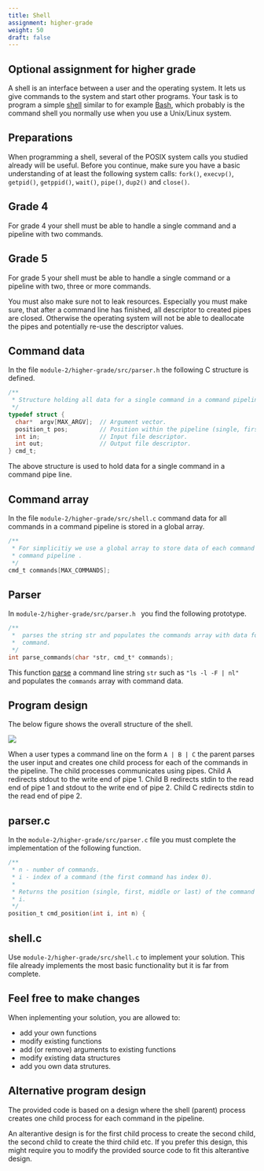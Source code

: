 ```yaml
---
title: Shell
assignment: higher-grade
weight: 50
draft: false
---
```


<h2 class="subtitle">Optional assignment for higher grade</h2>

A shell is an interface between a user and the
operating system. It lets us give commands to the system and start other
programs.
Your task is to program a simple [shell][wp-shell] similar to for
example [Bash][wp-bash], which probably is the command shell you normally use
when you use a Unix/Linux system. 

[wp-shell]: https://en.wikipedia.org/wiki/Shell_(computing)
[wp-bash]: https://en.wikipedia.org/wiki/Bash_(Unix_shell)

## Preparations

When programming a shell, several of the POSIX system calls you studied already
will be useful. Before you continue, make sure you have a basic understanding of
at least the following system calls: `fork()`, `execvp()`, `getpid()`, `getppid()`,
`wait()`, `pipe()`, `dup2()` and `close()`.

## Grade 4

For grade 4 your shell must be able to handle a single command and a pipeline with two commands.

## Grade 5

For grade 5 your shell must be able to handle a single command or a pipeline
with two, three or more commands. 

You must also make sure not to leak resources.
Especially you must make sure, that after a command line has finished, all
descriptor to created pipes are closed. Otherwise the operating system will not
be able to deallocate the pipes and potentially re-use the descriptor values. 

## Command data

In the file `module-2/higher-grade/src/parser.h` the following  C structure is defined. 

``` C
/**
 * Structure holding all data for a single command in a command pipeline.
 */
typedef struct {
  char*  argv[MAX_ARGV];  // Argument vector.
  position_t pos;         // Position within the pipeline (single, first, middle or last).
  int in;                 // Input file descriptor.
  int out;                // Output file descriptor.
} cmd_t;
```

The above structure is used to hold data for a single command in a command pipe
line. 

## Command array

In the file `module-2/higher-grade/src/shell.c` command data for all commands in
a command pipeline is stored in a global array.

``` C
/**
 * For simplicitiy we use a global array to store data of each command in a
 * command pipeline .
 */
cmd_t commands[MAX_COMMANDS];
```

## Parser

In `module-2/higher-grade/src/parser.h ` you find the following prototype. 

``` C
/**
 *  parses the string str and populates the commands array with data for each
 *  command.
 */
int parse_commands(char *str, cmd_t* commands);
```

This function [parse][wp-parsing] a command line string `str` such as `"ls -l -F
| nl" ` and populates  the `commands` array with command data.


[wp-parsing]: https://en.wikipedia.org/wiki/Parsing#Computer_languages

## Program design

The below figure shows the overall structure of the shell. 

![](/v1/images/module-2/shell-pipeline.png)

When a user types a command line on the form `A | B | C` the parent parses the
user input and creates one child process for each of the commands in the
pipeline. The child processes communicates using pipes. Child A redirects stdout
to the write end of pipe 1. Child B redirects stdin to the read end of pipe 1
and stdout to the write end of pipe 2. Child C redirects stdin to the read end
of pipe 2.

## parser.c

In the `module-2/higher-grade/src/parser.c` file you must complete the
implementation of the following function. 

``` C
/**
 * n - number of commands.
 * i - index of a command (the first command has index 0).
 *
 * Returns the position (single, first, middle or last) of the command at index
 * i.
 */
position_t cmd_position(int i, int n) {
```

## shell.c

Use  `module-2/higher-grade/src/shell.c` to implement your solution. This file
already implements the most basic functionality but it is far from complete.

## Feel free to make changes 

When inplementing your solution, you are allowed to:

- add your own functions
- modify existing functions
- add (or remove) arguments to existing functions
- modify existing data structures
- add you own data strutures.

## Alternative program design

The provided code is based on a design where the shell (parent) process creates
one child process for each command in the pipeline. 

An alterantive design is for the first child process to create the second child,
the second child to create the third child etc. If you prefer this design, this
might require you to modify the provided source code to fit this alterantive
design. 
